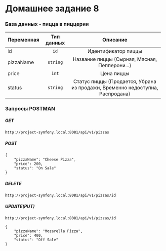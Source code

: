 # Домашнее задание 8
### База данных - пицца в пиццерии

| Переменная | Тип данных | Описание |
| ---------- |:----------:|:--------:|
| id         | `id`       | Идентификатор пиццы |
| pizzaName  | `string`   | Название пиццы (Сырная, Мясная, Пепперони...) |
| price      | `int`      | Цена пиццы |
| status     | `string`   | Статус пиццы (Продается, Убрана из продажи, Временно недоступна, Распродана)|

### Запросы POSTMAN

##### GET
```http://project-symfony.local:8081/api/v1/pizzas```

##### POST
```
{
    "pizzaName": "Cheese Pizza",
    "price": 200,
    "status": "On Sale"
}
```

##### DELETE
```http://project-symfony.local:8081/api/v1/pizzas/id```

##### UPDATE(PUT)
```http://project-symfony.local:8081/api/v1/pizzas/id```
```
{
    "pizzaName": "Mozarella Pizza",
    "price": 400,
    "status": "Off Sale"
}
```
